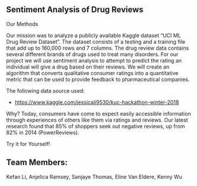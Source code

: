 
## Sentiment Analysis of Drug Reviews 



Our Methods

Our mission was to analyze a publicly available Kaggle dataset “UCI ML Drug Review Dataset”. The dataset consists of a testing and a training file that add up to 160,000 rows and 7 columns. The drug review data contains several different brands of drugs used to treat many disorders. For our project we will use sentiment analysis to attempt to predict the rating an individual will give a drug based on their reviews. We will create an algorithm that converts qualitative consumer ratings into a quantitative metric that can be used to provide feedback to pharmaceutical companies.  

The following data source used:
* https://www.kaggle.com/jessicali9530/kuc-hackathon-winter-2018


Why?
Today, consumers have come to expect easily accessible information through experiences of others like them via  ratings and reviews. Our latest research found that 85% of shoppers seek out negative reviews, up from 82% in 2014 (PowerReviews).  

Try it for Yourself!



## Team Members: 
Kefan Li, Anjelica Ramsey, Sanjaye Thomas, Eline Van Eldere, Kenny Wu 

